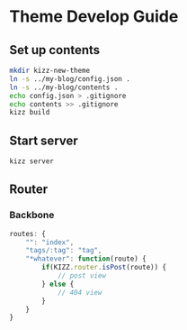 # Theme Develop Guide

## Set up contents

```bash
mkdir kizz-new-theme
ln -s ../my-blog/config.json .
ln -s ../my-blog/contents .
echo config.json > .gitignore
echo contents >> .gitignore
kizz build
```

## Start server

```bash
kizz server
```

## Router

### Backbone

```javascript
routes: {
    "": "index",
    "tags/:tag": "tag",
    "*whatever": function(route) {
        if(KIZZ.router.isPost(route)) {
            // post view
        } else {
            // 404 view
        }
    }
}
```
